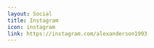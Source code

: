 ```yaml
---
layout: Social
title: Instagram
icon: instagram
link: https://instagram.com/alexanderson1993
---
```

